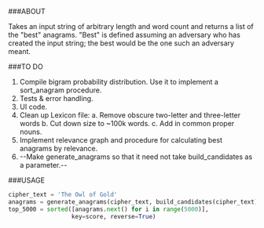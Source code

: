 ###ABOUT

Takes an input string of arbitrary length and word count and returns a list
of the "best" anagrams. "Best" is defined assuming an adversary who has
created the input string; the best would be the one such an adversary meant.


###TO DO

1. Compile bigram probability distribution. Use it to implement a 
   sort_anagram procedure.
2. Tests & error handling.
3. UI code.
4. Clean up Lexicon file:
   a. Remove obscure two-letter and three-letter words
   b. Cut down size to ~100k words.
   c. Add in common proper nouns.
5. Implement relevance graph and procedure for calculating best anagrams
   by relevance.
6. --Make generate_anagrams so that it need not take build_candidates as
   a parameter.--


###USAGE

```python
cipher_text = 'The Owl of Gold'
anagrams = generate_anagrams(cipher_text, build_candidates(cipher_text))
top_5000 = sorted([anagrams.next() for i in range(5000)],
                  key=score, reverse=True)
```